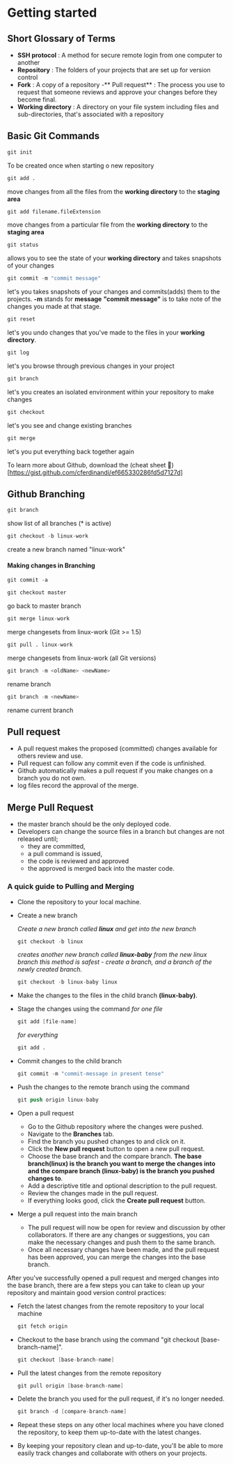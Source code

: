 # Getting started

## Short Glossary of Terms

- **SSH protocol** : A method for secure remote login from one computer to another
- **Repository** : The folders of your projects that are set up for version control
- **Fork** : A copy of a repository -** Pull request** : The process you use to request that someone reviews and approve your changes before they become final.
- **Working directory** : A directory on your file system including files and sub-directories, that's associated with a repository

## Basic Git Commands

```s
git init
```

To be created once when starting o new repository

```s
git add .
```

move changes from all the files from the **working directory** to the **staging area**

```s
git add filename.fileExtension
```

move changes from a particular file from the **working directory** to the **staging area**

```s
git status
```

allows you to see the state of your **working directory** and takes snapshots of your changes

```s
git commit -m "commit message"
```

let's you takes snapshots of your changes and commits(adds) them to the projects.
**-m** stands for **message**
**"commit message"** is to take note of the changes you made at that stage.

```s
git reset
```

let's you undo changes that you've made to the files in your **working directory**.

```s
git log
```

let's you browse through previous changes in your project

```s
git branch
```

let's you creates an isolated environment within your repository to make changes

```s
git checkout
```

let's you see and change existing branches

```s
git merge
```

let's you put everything back together again

To learn more about Github, download the (cheat sheet 📜)[https://gist.github.com/cferdinandi/ef665330286fd5d7127d]

## Github Branching

```s
git branch
```

show list of all branches (\* is active)

```s
git checkout -b linux-work
```

create a new branch named "linux-work"

#### Making changes in Branching

```s
git commit -a
```

```s
git checkout master
```

go back to master branch

```s
git merge linux-work
```

merge changesets from linux-work (Git >= 1.5)

```s
git pull . linux-work
```

merge changesets from linux-work (all Git versions)

```s
git branch -m <oldName> <newName>
```

rename branch

```s
git branch -m <newName>
```

rename current branch

## Pull request

- A pull request makes the proposed (committed) changes available for others review and use.
- Pull request can follow any commit even if the code is unfinished.
- Github automatically makes a pull request if you make changes on a branch you do not own.
- log files record the approval of the merge.

## Merge Pull Request

- the master branch should be the only deployed code.
- Developers can change the source files in a branch but changes are not released until;
  - they are committed,
  - a pull command is issued,
  - the code is reviewed and approved
  - the approved is merged back into the master code.

### A quick guide to Pulling and Merging

- Clone the repository to your local machine.

- Create a new branch

  _Create a new branch called **linux** and get into the new branch_

  ```s
  git checkout -b linux
  ```

  _creates another new branch called **linux-baby** from the new linux branch_
  _this method is safest - create a branch, and a branch of the newly created branch._

  ```s
  git checkout -b linux-baby linux
  ```

- Make the changes to the files in the child branch **(linux-baby)**.

- Stage the changes using the command
  _for one file_

  ```s
  git add [file-name]
  ```

  _for everything_

  ```s
  git add .
  ```

- Commit changes to the child branch

  ```s
  git commit -m "commit-message in present tense"

  ```

- Push the changes to the remote branch using the command

  ```s
  git push origin linux-baby

  ```

- Open a pull request

  - Go to the Github repository where the changes were pushed.
  - Navigate to the **Branches** tab.
  - Find the branch you pushed changes to and click on it.
  - Click the **New pull request** button to open a new pull request.
  - Choose the base branch and the compare branch. **The base branch(linux) is the branch you want to merge the changes into and the compare branch (linux-baby) is the branch you pushed changes to**.
  - Add a descriptive title and optional description to the pull request.
  - Review the changes made in the pull request.
  - If everything looks good, click the **Create pull request** button.

- Merge a pull request into the main branch
  - The pull request will now be open for review and discussion by other collaborators. If there are any changes or suggestions, you can make the necessary changes and push them to the same branch.
  - Once all necessary changes have been made, and the pull request has been approved, you can merge the changes into the base branch.

After you've successfully opened a pull request and merged changes into the base branch, there are a few steps you can take to clean up your repository and maintain good version control practices:

- Fetch the latest changes from the remote repository to your local machine

  ```s
  git fetch origin
  ```

- Checkout to the base branch using the command "git checkout [base-branch-name]".

  ```s
  git checkout [base-branch-name]
  ```

- Pull the latest changes from the remote repository

  ```s
  git pull origin [base-branch-name]
  ```

- Delete the branch you used for the pull request, if it's no longer needed.

  ```s
  git branch -d [compare-branch-name]
  ```

- Repeat these steps on any other local machines where you have cloned the repository, to keep them up-to-date with the latest changes.

- By keeping your repository clean and up-to-date, you'll be able to more easily track changes and collaborate with others on your projects.
